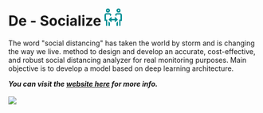 # De - Socialize <img src=website/assets/img/distance.png width="35" title="De - Socialize" alt = "De-Socializr">
The word "social distancing" has taken the world by storm and is changing the way we live. method to design and develop an accurate, cost-effective, and robust social distancing analyzer for real monitoring purposes. Main objective is to develop a model based on deep learning architecture.

***You can visit the [website here](https://aakashmattoo.github.io/De-Socialize/website/index.html) for more info.***
<br>
<br>
<img src=intro.gif width="900">

